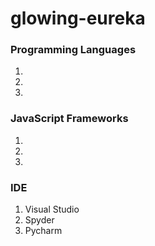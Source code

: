 # glowing-eureka

### Programming Languages
1. 
2. 
3. 

### JavaScript Frameworks
1. 
2. 
3. 

### IDE
1. Visual Studio
2. Spyder
3. Pycharm